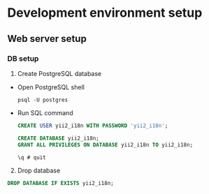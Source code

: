 # Development environment setup

## Web server setup

### DB setup

1. Create PostgreSQL database
  * Open PostgreSQL shell
    ```shell
    psql -U postgres
    ```
  * Run SQL command
    ```SQL
    CREATE USER yii2_i18n WITH PASSWORD 'yii2_i18n';

    CREATE DATABASE yii2_i18n;
    GRANT ALL PRIVILEGES ON DATABASE yii2_i18n TO yii2_i18n;

    \q # quit
    ```
2. Drop database
  ```SQL
  DROP DATABASE IF EXISTS yii2_i18n;
  ```